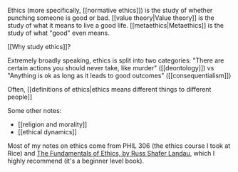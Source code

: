 Ethics (more specifically, [[normative ethics]]) is the study of whether punching someone is good or bad. [[value theory|Value theory]] is the study of what it means to live a good life. [[metaethics|Metaethics]] is the study of what "good" even means.

[[Why study ethics]]?

Extremely broadly speaking, ethics is split into two categories: "There are certain actions you should never take, like murder" ([[deontology]]) vs "Anything is ok as long as it leads to good outcomes" ([[consequentialism]])

Often, [[definitions of ethics|ethics means different things to different people]]

Some other notes:

 - [[religion and morality]]
 - [[ethical dynamics]]

Most of my notes on ethics come from PHIL 306 (the ethics course I took at Rice) and [The Fundamentals of Ethics, by Russ Shafer Landau](https://www.amazon.com/Fundamentals-Ethics-Russ-Shafer-Landau/dp/0199997233), which I highly recommend (it's a beginner level book).